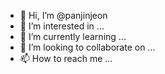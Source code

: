 - 👋 Hi, I’m @panjinjeon
- 👀 I’m interested in ...
- 🌱 I’m currently learning ...
- 💞️ I’m looking to collaborate on ...
- 📫 How to reach me ...

<!---
panjinjeon/panjinjeon is a ✨ special ✨ repository because its `README.md` (this file) appears on your GitHub profile.
You can click the Preview link to take a look at your changes.
--->
